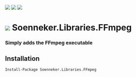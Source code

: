 [![](https://img.shields.io/nuget/v/soenneker.libraries.ffmpeg.svg?style=for-the-badge)](https://www.nuget.org/packages/soenneker.libraries.ffmpeg/)
[![](https://img.shields.io/github/actions/workflow/status/soenneker/soenneker.libraries.ffmpeg/publish-package.yml?style=for-the-badge)](https://github.com/soenneker/soenneker.libraries.ffmpeg/actions/workflows/publish-package.yml)
[![](https://img.shields.io/nuget/dt/soenneker.libraries.ffmpeg.svg?style=for-the-badge)](https://www.nuget.org/packages/soenneker.libraries.ffmpeg/)

# ![](https://user-images.githubusercontent.com/4441470/224455560-91ed3ee7-f510-4041-a8d2-3fc093025112.png) Soenneker.Libraries.FFmpeg
### Simply adds the FFmpeg executable

## Installation

```
Install-Package Soenneker.Libraries.FFmpeg
```
